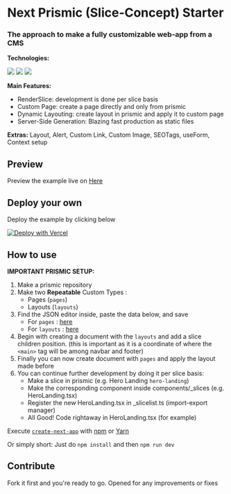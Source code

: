 # Next Prismic (Slice-Concept) Starter
### The approach to make a fully customizable web-app from a CMS

**Technologies:**

[![](https://img.shields.io/badge/NEXT%20-%23000000.svg?&style=flat&logo=next.js&logoColor=white)](https://nextjs.org)
[![](https://img.shields.io/badge/PRISMIC%20-%235163BA.svg?&style=flat&logo=prismic&logoColor=white)](https://prismic.io)
[![](https://img.shields.io/badge/TAILWIND%20-%2338B2AC.svg?&style=flat&logo=tailwindcss&logoColor=white)](https://tailwindcss.com) 

**Main Features:**

- RenderSlice: development is done per slice basis
- Custom Page: create a page directly and only from prismic
- Dynamic Layouting: create layout in prismic and apply it to custom page
- Server-Side Generation: Blazing fast production as static files

**Extras:** Layout, Alert, Custom Link, Custom Image, SEOTags, useForm, Context setup

## Preview

Preview the example live on [Here](https://next-prismic-starter.errbint.net)

## Deploy your own

Deploy the example by clicking below

[![Deploy with Vercel](https://vercel.com/button)](https://vercel.com/new/clone?repository-url=https://github.com/stackoverprof/next-prismic-starter)

## How to use

**IMPORTANT PRISMIC SETUP:**

1. Make a prismic repository
2. Make two **Repeatable** Custom Types : 
	- Pages (```pages```)
	- Layouts (```layouts```)
3. Find the JSON editor inside, paste the data below, and save
	- For ```pages``` :  [here](core/prismic/pages.model.json)
	- For ```layouts``` :  [here](core/prismic/layouts.model.json)
4. Begin with creating a document with the ```layouts``` and add a slice children position. 
(this is important as it is a coordinate of where the ```<main>``` tag will be among navbar and footer)
5. Finally you can now create document with ```pages``` and apply the layout made before
6. You can continue further development by doing it per slice basis:
	- Make a slice in prismic (e.g. Hero Landing ```hero-landing```)
	- Make the corresponding component inside components/_slices  (e.g. HeroLanding.tsx)
	- Register the new HeroLanding.tsx in _slicelist.ts (import-export manager)
	- All Good! Code rightaway in HeroLanding.tsx (for example)



Execute [`create-next-app`](https://github.com/vercel/next.js/tree/canary/packages/create-next-app) with [npm](https://docs.npmjs.com/cli/init) or [Yarn](https://yarnpkg.com/lang/en/docs/cli/create/)

Or simply short:
Just do 
```npm install```
and then 
```npm run dev```

## Contribute

Fork it first and you're ready to go.
Opened for any improvements or fixes

